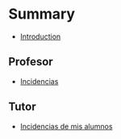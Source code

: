 # Summary

* [Introduction](README.md)

## Profesor

* [Incidencias](incidencias.md)

## Tutor

* [Incidencias de mis alumnos](tutor/incidencias-de-mis-alumnos.md)

